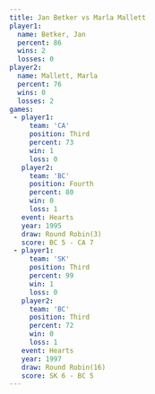 ```yaml
---
title: Jan Betker vs Marla Mallett
player1:              
  name: Betker, Jan   
  percent: 86         
  wins: 2             
  losses: 0           
player2:              
  name: Mallett, Marla
  percent: 76         
  wins: 0             
  losses: 2           
games:
 - player1:         
     team: 'CA'     
     position: Third
     percent: 73    
     win: 1         
     loss: 0        
   player2:          
     team: 'BC'      
     position: Fourth
     percent: 80     
     win: 0          
     loss: 1         
   event: Hearts       
   year: 1995          
   draw: Round Robin(3)
   score: BC 5 - CA 7  
 - player1:         
     team: 'SK'     
     position: Third
     percent: 99    
     win: 1         
     loss: 0        
   player2:         
     team: 'BC'     
     position: Third
     percent: 72    
     win: 0         
     loss: 1        
   event: Hearts        
   year: 1997           
   draw: Round Robin(16)
   score: SK 6 - BC 5   
---
```

